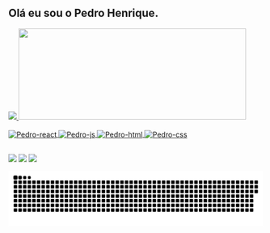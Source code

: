 ## Olá eu sou o Pedro Henrique.

 <div>
  <a href="https://github.com/Pedinn">
  <img height="180em" src="https://github-readme-stats.vercel.app/api?username=Pedinn&show_icons=true&theme=gruvbox&include_all_commits=true&count_private=true"/>
  <img height="180em" width="450"  src="https://github-readme-stats.vercel.app/api/top-langs/?username=Pedinn&layout=compact&langs_count=7&theme=dracula"/>
</div>
  <div style="display: inline_block"><br>
  <img align="center" alt="Pedro-react" height="30" width="40" src="https://cdn.jsdelivr.net/gh/devicons/devicon/icons/react/react-original.svg">
  <img align="center" alt="Pedro-js" height="30" width="40" src="https://cdn.jsdelivr.net/gh/devicons/devicon/icons/javascript/javascript-original.svg">
  <img align="center" alt="Pedro-html" height="30" width="40" src="https://cdn.jsdelivr.net/gh/devicons/devicon/icons/html5/html5-original.svg">
  <img align="center" alt="Pedro-css" height="30" width="40" src="https://cdn.jsdelivr.net/gh/devicons/devicon/icons/css3/css3-original.svg">

</div>
  
  ##
  
<div> 
	<a href="https://www.linkedin.com/in/pedro-henrique-52b4a11bb" target="_blank"><img src="https://img.shields.io/badge/-LinkedIn-%230077B5?style=for-the-badge&logo=linkedin&logoColor=white" target="_blank"></a>
   <a href = "mailto:pedrosilonliveira05@gmail.com"><img src="https://img.shields.io/badge/-Gmail-%23333?style=for-the-badge&logo=gmail&logoColor=white" target="_blank"></a>
   <a href="https://www.instagram.com/pedinn._/" target="_blank"><img src="https://img.shields.io/badge/-Instagram-%23E4405F?style=for-the-badge&logo=instagram&logoColor=white" target="_blank"></a>

 
  ![Snake animation](https://github.com/pedinn/pedinn/blob/output/github-contribution-grid-snake.svg)
 
</div>

